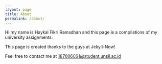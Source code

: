```yaml
---
layout: page
title: About
permalink: /about/
---
```

Hi my name is Haykal Fikri Ramadhan and this page is a compilations of my university assignments.

This page is created thanks to the guys at Jekyll-Now!

Feel free to contact me at [187006061@student.unsil.ac.id](mailto:187006061@student.unsil.ac.id)
